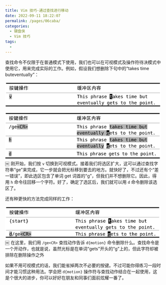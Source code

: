 ```yaml
---
title: Vim 技巧-通过查找进行移动
date: 2022-09-11 18:22:07
permalink: /pages/06caba/
categories:
  - 键盘侠
  - Vim 技巧
tags:
  -
---
```


查找命令不仅限于在普通模式下使用，我们也可以在可视模式及操作符待决模式中使用它，用来完成实际的工作。例如，假设我们想删除下句中的“takes time buteventually”：

![](../../.vuepress/public/img/vim/094.jpg)

![](../../.vuepress/public/img/vim/095.jpg)
￼
刚开始，我们按 `v` 切换到可视模式。接着我们将选区扩大，这可以通过查找字符串“ge”来完成，它一步就会把光标移到要去的地方。就快好了，不过还有个“差一错误”，即此选区包含了单词 get 词首的“g”，但我们并不想删除它。因此，得用 `h` 命令往回移一个字符。好了，确定了选区后，我们就可以用 `d` 命令删除该选区了。

还有种更快的方法完成同样的工作：

![](../../.vuepress/public/img/vim/096.jpg)
￼
在这里，我们用 `/ge<CR>` 查找动作告诉 `d{motion}` 命令删除什么。查找命令是一个开动作，也就是说，虽然光标是在单词“gets”开头的“g”上的，但此字符却被排除在删除操作之外

如果不用可视模式的话，我们能省掉两次不必要的按键。不过可能你得练习一段时间才能习惯这种用法。学会把 `d{motion}` 操作符与查找动作结合在一起使用，这是个很大的进步，你可以好好在朋友和同事们面前炫耀一番了。
